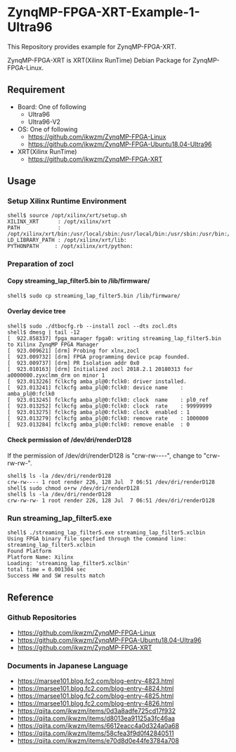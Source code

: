 ZynqMP-FPGA-XRT-Example-1-Ultra96
=======================================================================

This Repository provides example for ZynqMP-FPGA-XRT.

ZynqMP-FPGA-XRT is XRT(Xilinx RunTime) Debian Package for ZynqMP-FPGA-Linux.

## Requirement

  * Board: One of following
    - Ultra96
    - Ultra96-V2
  * OS: One of following
    - https://github.com/ikwzm/ZynqMP-FPGA-Linux
    - https://github.com/ikwzm/ZynqMP-FPGA-Ubuntu18.04-Ultra96
  * XRT(Xilinx RunTime) 
    - https://github.com/ikwzm/ZynqMP-FPGA-XRT

## Usage

### Setup Xilinx Runtime Environment

```console
shell$ source /opt/xilinx/xrt/setup.sh
XILINX_XRT      : /opt/xilinx/xrt
PATH            : /opt/xilinx/xrt/bin:/usr/local/sbin:/usr/local/bin:/usr/sbin:/usr/bin:/sbin:/bin:/usr/games:/usr/local/games
LD_LIBRARY_PATH : /opt/xilinx/xrt/lib:
PYTHONPATH     : /opt/xilinx/xrt/python:
```

### Preparation of zocl

#### Copy streaming_lap_filter5.bin to /lib/firmware/

```console
shell$ sudo cp streaming_lap_filter5.bin /lib/firmware/
```

#### Overlay device tree

```console
shell$ sudo ./dtbocfg.rb --install zocl --dts zocl.dts
shell$ dmesg | tail -12
[  922.858337] fpga_manager fpga0: writing streaming_lap_filter5.bin to Xilinx ZynqMP FPGA Manager
[  923.009621] [drm] Probing for xlnx,zocl
[  923.009732] [drm] FPGA programming device pcap founded.
[  923.009737] [drm] PR Isolation addr 0x0
[  923.010163] [drm] Initialized zocl 2018.2.1 20180313 for a0000000.zyxclmm_drm on minor 1
[  923.013226] fclkcfg amba_pl@0:fclk0: driver installed.
[  923.013241] fclkcfg amba_pl@0:fclk0: device name    : amba_pl@0:fclk0
[  923.013245] fclkcfg amba_pl@0:fclk0: clock  name    : pl0_ref
[  923.013252] fclkcfg amba_pl@0:fclk0: clock  rate    : 99999999
[  923.013275] fclkcfg amba_pl@0:fclk0: clock  enabled : 1
[  923.013279] fclkcfg amba_pl@0:fclk0: remove rate    : 1000000
[  923.013284] fclkcfg amba_pl@0:fclk0: remove enable  : 0
```

#### Check permission of /dev/dri/renderD128

If the permission of /dev/dri/renderD128 is "crw-rw----", change to "crw-rw-rw-".

```
shell$ ls -la /dev/dri/renderD128
crw-rw---- 1 root render 226, 128 Jul  7 06:51 /dev/dri/renderD128
shell$ sudo chmod o+rw /dev/dri/renderD128
shell$ ls -la /dev/dri/renderD128
crw-rw-rw- 1 root render 226, 128 Jul  7 06:51 /dev/dri/renderD128
```

### Run streaming_lap_filter5.exe

```console
shell$ ./streaming_lap_filter5.exe streaming_lap_filter5.xclbin
Using FPGA binary file specfied through the command line: streaming_lap_filter5.xclbin
Found Platform
Platform Name: Xilinx
Loading: 'streaming_lap_filter5.xclbin'
total time = 0.001304 sec
Success HW and SW results match
```

## Reference

### Github Repositories

  * https://github.com/ikwzm/ZynqMP-FPGA-Linux
  * https://github.com/ikwzm/ZynqMP-FPGA-Ubuntu18.04-Ultra96
  * https://github.com/ikwzm/ZynqMP-FPGA-XRT

### Documents in Japanese Language

  * https://marsee101.blog.fc2.com/blog-entry-4823.html
  * https://marsee101.blog.fc2.com/blog-entry-4824.html
  * https://marsee101.blog.fc2.com/blog-entry-4825.html
  * https://marsee101.blog.fc2.com/blog-entry-4826.html
  * https://qiita.com/ikwzm/items/0d3a8adfe725cd17f932
  * https://qiita.com/ikwzm/items/d8013ea91125a3fc46aa
  * https://qiita.com/ikwzm/items/6612eacc4a0d324a0a68
  * https://qiita.com/ikwzm/items/58cfea3f9d0f42840511
  * https://qiita.com/ikwzm/items/e70d8d0e44fe3784a708

